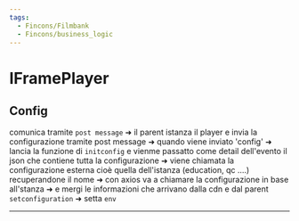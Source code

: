 ```yaml
---
tags:
  - Fincons/Filmbank
  - Fincons/business_logic
---
```


# IFramePlayer

## Config

comunica tramite `post message` ➜ il parent istanza il player e invia la configurazione tramite post message ➜ quando viene inviato 'config' ➜ lancia la funzione di `initconfig` e vienme passatto come detail dell'evento il json che contiene tutta la configurazione ➜ viene chiamata la configurazione esterna cioè quella dell'istanza (education, qc ....) recuperandone il nome ➜ con axios va a chiamare la configurazione in base all'stanza ➜ e mergi le informazioni che arrivano dalla cdn e dal parent
`setconfiguration` ➜ setta `env`

---
